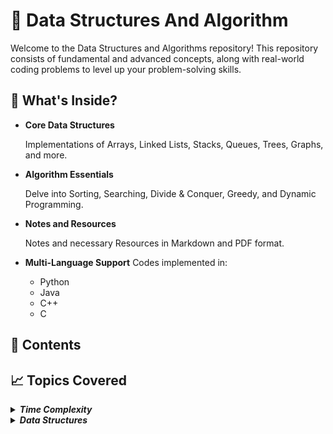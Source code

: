 # :rocket: Data Structures And Algorithm

Welcome to the Data Structures and Algorithms repository! This repository consists of fundamental and advanced concepts, along with real-world coding problems to level up your problem-solving skills.

## :notebook: What's Inside?

- **Core Data Structures**
  <p>Implementations of Arrays, Linked Lists, Stacks, Queues, Trees, Graphs, and more.</p>
- **Algorithm Essentials**
  <p>Delve into Sorting, Searching, Divide & Conquer, Greedy, and Dynamic Programming.</p>

- **Notes and Resources**
  <p>Notes and necessary Resources in Markdown and PDF format.</p>

- **Multi-Language Support**
  Codes implemented in:
  - Python
  - Java
  - C++
  - C

## :pencil: Contents

## 📈 Topics Covered

<details><summary><b><i>Time Complexity</i></b></summary>

- [x] Introduction
- [x] Frequency Count Method
- [x] Analysis of _For_ Loop
- [x] Complexities of _For_ Loop
- [x] Analysis of _if_ & _while_
- [x] Types of function / Classes of Time function
  - [x] Associativity
- [x] Asymptotic Notations
  - [x] Big-O Notation
  - [x] Big-Ω Notation
  - [x] Big-Θ Notation
- [x] Properties of Asymptotic Notations
  - [x] General Properties
  - [x] Reflexive Property
  - [x] Transitive Property
  - [x] Symmetric Property
  - [x] Transpose-Symmetric Property
- [x] Comparison of Functions
- [x] Case Analysis
  - [x] Best-Case Analysis
  - [x] Worst-Case Analysis
  - [x] Average-Case Analysis
- [x] Divide and Conquer
  - [x] Divide
  - [x] Conquer
  - [x] Combine

---

</details>

<details><summary><b><i>Data Structures</i></b></summary>

- [x] Array
  - [x] Insertion
  - [x] Traversal
  - [x] Deletion
  - [x] Searching

</details>
